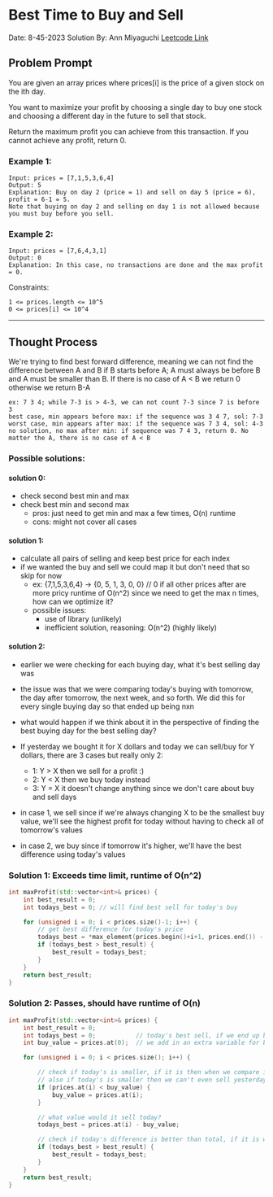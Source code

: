# Best Time to Buy and Sell
Date: 8-45-2023
Solution By: Ann Miyaguchi
[Leetcode Link](https://leetcode.com/problems/best-time-to-buy-and-sell-stock/description/)

## Problem Prompt 
You are given an array prices where prices[i] is the price of a given stock on the ith day.

You want to maximize your profit by choosing a single day to buy one stock and choosing a different day in the future to sell that stock.

Return the maximum profit you can achieve from this transaction. If you cannot achieve any profit, return 0.

### Example 1:
```
Input: prices = [7,1,5,3,6,4]
Output: 5
Explanation: Buy on day 2 (price = 1) and sell on day 5 (price = 6), profit = 6-1 = 5.
Note that buying on day 2 and selling on day 1 is not allowed because you must buy before you sell.
```

### Example 2:
```
Input: prices = [7,6,4,3,1]
Output: 0
Explanation: In this case, no transactions are done and the max profit = 0.
```


Constraints:
```
1 <= prices.length <= 10^5
0 <= prices[i] <= 10^4
```
----------------------------------------------

## Thought Process 
We're trying to find best forward difference, meaning we can not find the difference between A and B if B starts before A; A must always be before B and A must be smaller than B. If there is no case of A < B we return 0 otherwise we return B-A 
```
ex: 7 3 4; while 7-3 is > 4-3, we can not count 7-3 since 7 is before 3 
best case, min appears before max: if the sequence was 3 4 7, sol: 7-3 
worst case, min appears after max: if the sequence was 7 3 4, sol: 4-3
no solution, no max after min: if sequence was 7 4 3, return 0. No matter the A, there is no case of A < B
```

### Possible solutions: 

#### solution 0: 
* check second best min and max 
* check best min and second max 
    * pros: just need to get min and max a few times, O(n) runtime 
    * cons: might not cover all cases 
#### solution 1: 
* calculate all pairs of selling and keep best price for each index 
* if we wanted the buy and sell we could map it but don't need that so skip for now 
    * ex: 
        {7,1,5,3,6,4} -> {0, 5, 1, 3, 0, 0}  // 0 if all other prices after are more pricy 
        runtime of O(n^2) since we need to get the max n times, how can we optimize it? 
    * possible issues: 
        * use of library (unlikely)
        * inefficient solution, reasoning: O(n^2) (highly likely)

#### solution 2: 
* earlier we were checking for each buying day, what it's best selling day was 
* the issue was that we were comparing today's buying with tomorrow, the day after tomorrow, the next week, and so forth. We did this for every single buying day so that ended up being nxn 
* what would happen if we think about it in the perspective of finding the best buying day for the best selling day? 
* If yesterday we bought it for X dollars and today we can sell/buy for Y dollars, there are 3 cases but really only 2: 
    * 1: Y > X then we sell for a profit :) 
    * 2: Y < X then we buy today instead 
    * 3: Y = X it doesn't change anything since we don't care about buy and sell days 

* in case 1, we sell since if we're always changing X to be the smallest buy value, we'll see the highest profit for today without having to check all of tomorrow's values 
* in case 2, we buy since if tomorrow it's higher, we'll have the best difference using today's values 
        

### Solution 1: Exceeds time limit, runtime of O(n^2)
```c++
int maxProfit(std::vector<int>& prices) {
    int best_result = 0; 
    int todays_best = 0; // will find best sell for today's buy

    for (unsigned i = 0; i < prices.size()-1; i++) {
        // get best difference for today's price 
        todays_best = *max_element(prices.begin()+i+1, prices.end()) - prices.at(i); // adds in the extra complexity of O(n) inside the for loop 
        if (todays_best > best_result) {
            best_result = todays_best; 
        }
    }
    return best_result;
}
```

### Solution 2: Passes, should have runtime of O(n)
```c++
int maxProfit(std::vector<int>& prices) {
    int best_result = 0; 
    int todays_best = 0;           // today's best sell, if we end up buying then today's best will be 0 
    int buy_value = prices.at(0);  // we add in an extra variable for best buy 

    for (unsigned i = 0; i < prices.size(); i++) {

        // check if today's is smaller, if it is then when we compare it to tomorrow's price, today's would be best :) 
        // also if today's is smaller then we can't even sell yesterday's price today 
        if (prices.at(i) < buy_value) {
            buy_value = prices.at(i); 
        }

        // what value would it sell today? 
        todays_best = prices.at(i) - buy_value; 

        // check if today's difference is better than total, if it is we change it 
        if (todays_best > best_result) {
            best_result = todays_best; 
        }
    }
    return best_result;
}
```
